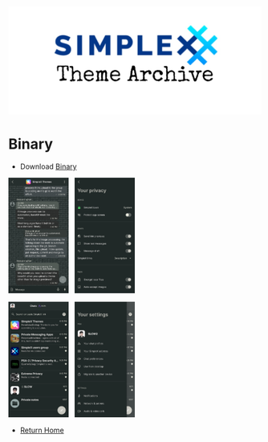 ![](../resources/SxC_themeBanner.jpg)

# Binary

* Download [Binary](../themes/SxC_binary.theme)

<img src="../screenshots/SxC_binary01.jpg" width="120">&nbsp;&nbsp;&nbsp;<img src="../screenshots/SxC_binary02.jpg" width="120">

<img src="../screenshots/SxC_binary03.jpg" width="120">&nbsp;&nbsp;&nbsp;<img src="../screenshots/SxC_binary04.jpg" width="120">

* [Return Home](../)
